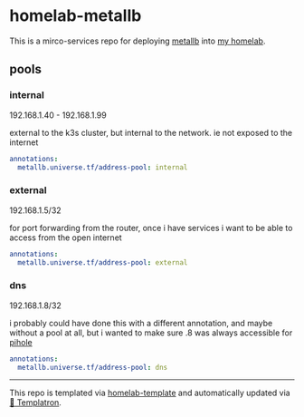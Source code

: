 # homelab-metallb

This is a mirco-services repo for deploying
[metallb](https://metallb.org)
into [my homelab](https://github.com/charlesthomas/homelab).

## pools

### internal

192.168.1.40 - 192.168.1.99

external to the k3s cluster, but internal to the network.
ie not exposed to the internet

```yaml
annotations:
  metallb.universe.tf/address-pool: internal
```

### external

192.168.1.5/32

for port forwarding from the router,
once i have services i want to be able to access from the open internet

```yaml
annotations:
  metallb.universe.tf/address-pool: external
```

### dns

192.168.1.8/32

i probably could have done this with a different annotation,
and maybe without a pool at all,
but i wanted to make sure .8 was always accessible for [pihole](/pihole/)


```yaml
annotations:
  metallb.universe.tf/address-pool: dns
```

---
This repo is templated via
[homelab-template](https://github.com/charlesthomas/homelab-template)
and automatically updated via
[🤖 Templatron](https://github.com/charlesthomas/templatron).
